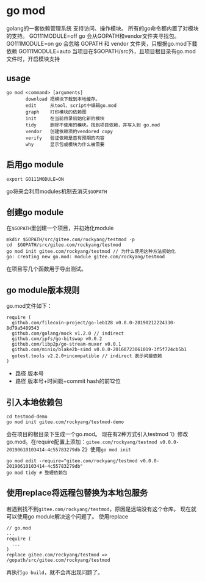# go mod

golang的一套依赖管理系统
支持访问、操作模块。
所有的go命令都内置了对模块的支持。
GO111MODULE=off
    go 会从GOPATH和vendor文件夹寻找包。
GO111MODULE=on
    go 会忽略 GOPATH 和 vendor 文件夹，只根据go.mod下载依赖
GO111MODULE=auto
    当项目在$GOPATH/src外，且项目根目录有go.mod文件时，开启模块支持

## usage

```
go mod <command> [arguments]
       download 把模块下载到本地缓存。
       edit     从tool、script中编辑go.mod
       graph    打印模块的依赖图
       init     在当前目录初始化新的模块
       tidy     删除不使用的模块。找到项目依赖，并写入到 go.mod
       vendor   创建依赖项的vendored copy
       verify   验证依赖是否有预期的内容
       why      显示包或模块为什么被需要
```

## 启用go module

```
export GO111MODULE=ON
```
go将来会利用modules机制去消灭`$GOPATH`

## 创建go module

在`$GOPATH`里创建一个项目，并初始化module
```
mkdir $GOPATH/src/gitee.com/rockyang/testmod -p
cd  $GOPATH/src/gitee.com/rockyang/testmod
go mod init gitee.com/rockyang/testmod // 为什么使用这种方法初始化
go: creating new go.mod: module gitee.com/rockyang/testmod
```
在项目写几个函数用于导出测试。

## go module版本规则

go.mod文件如下：
```
require (
  github.com/filecoin-project/go-leb128 v0.0.0-20190212224330-8d79a5489543
  github.com/golang/mock v1.2.0 // indirect
  github.com/ipfs/go-bitswap v0.0.2
  github.com/libp2p/go-stream-muxer v0.0.1
  github.com/minio/blake2b-simd v0.0.0-20160723061019-3f5f724cb5b1
  gotest.tools v2.2.0+incompatible // indirect 表示间接依赖
)
```
- 路径 版本号
- 路径 版本号+时间戳+commit hash的前12位

## 引入本地依赖包

```
cd testmod-demo
go mod init gitee.com/rockyang/testmod-demo
```
会在项目的根目录下生成一个go.mod。
现在有2种方式引入testmod
1》修改go.mod。在require配置上添加：`gitee.com/rockyang/testmod v0.0.0-20190610103414-4c55783279db`
2》使用`go mod init`
```
go mod edit -require="gitee.com/rockyang/testmod v0.0.0-20190610103414-4c55783279db"
go mod tidy # 整理依赖包
```

## 使用replace将远程包替换为本地包服务

若遇到找不到`gitee.com/rockyang/testmod`，原因是远端没有这个仓库。
现在就可以使用go module解决这个问题了。
使用replace
```
// go.mod
...
require (
  ...
)
replace gitee.com/reckyang/testmod => /gopath/src/gitee.com/rockyang/testmod
```
再执行`go build`，就不会再出现问题了。
